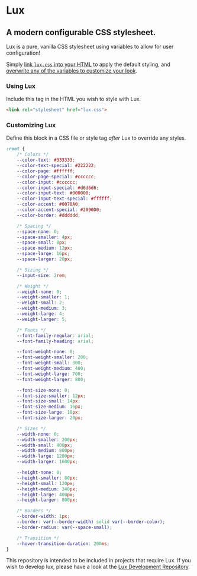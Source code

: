 # Lux

## A modern configurable CSS stylesheet.

Lux is a pure, vanilla CSS stylesheet using variables to allow for user configuration!

Simply [link `lux.css` into your HTML](#using-lux) to apply the default styling, and [overwrite any of the variables to customize your look](#customizing-lux).

### Using Lux
Include this tag in the HTML you wish to style with Lux.
```HTML
<link rel="stylesheet" href="lux.css">
```

### Customizing Lux
Define this block in a CSS file or style tag _after_ Lux to override any styles.
```CSS
:root {
    /* Colors */
    --color-text: #333333;
    --color-text-special: #222222;
    --color-page: #ffffff;
    --color-page-special: #cccccc;
    --color-input: #cccccc;
    --color-input-special: #d6d6d6;
    --color-input-text: #000000;
    --color-input-text-special: #ffffff;
    --color-accent: #0070A0;
    --color-accent-special: #2090D0;
    --color-border: #dddddd;

    /* Spacing */
    --space-none: 0;
    --space-smaller: 4px;
    --space-small: 8px;
    --space-medium: 12px;
    --space-large: 16px;
    --space-larger: 20px;

    /* Sizing */
    --input-size: 2rem;

    /* Weight */
    --weight-none: 0;
    --weight-smaller: 1;
    --weight-small: 2;
    --weight-medium: 3;
    --weight-large: 4;
    --weight-larger: 5;

    /* Fonts */
    --font-family-regular: arial;
    --font-family-heading: arial;

    --font-weight-none: 0;
    --font-weight-smaller: 200;
    --font-weight-small: 300;
    --font-weight-medium: 400;
    --font-weight-large: 700;
    --font-weight-larger: 800;

    --font-size-none: 0;
    --font-size-smaller: 12px;
    --font-size-small: 14px;
    --font-size-medium: 16px;
    --font-size-large: 18px;
    --font-size-larger: 20px;

    /* Sizes */
    --width-none: 0;
    --width-smaller: 200px;
    --width-small: 400px;
    --width-medium: 800px;
    --width-large: 1200px;
    --width-larger: 1600px;

    --height-none: 0;
    --height-smaller: 80px;
    --height-small: 120px;
    --height-medium: 240px;
    --height-large: 400px;
    --height-larger: 800px;

    /* Borders */
    --border-width: 1px;
    --border: var(--border-width) solid var(--border-color);
    --border-radius: var(--space-small);

    /* Transition */
    --hover-transition-duration: 200ms;
}
```

This repository is intended to be included in projects that require Lux. If you wish to develop lux, please have a look at the [Lux Development Repository](https://github.com/lucania-software/lux-development).
